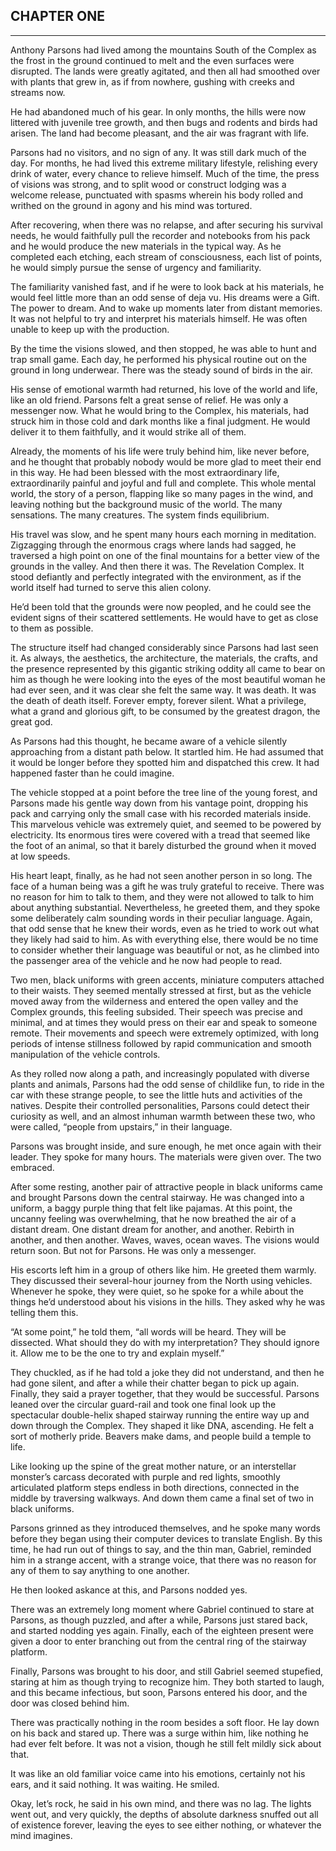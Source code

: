 ## CHAPTER ONE

---

Anthony Parsons had lived among the mountains South of the Complex as the frost in the ground continued to melt and the even surfaces were disrupted. The lands were greatly agitated, and then all had smoothed over with plants that grew in, as if from nowhere, gushing with creeks and streams now.

He had abandoned much of his gear. In only months, the hills were now littered with juvenile tree growth, and then bugs and rodents and birds had arisen. The land had become pleasant, and the air was fragrant with life.

Parsons had no visitors, and no sign of any. It was still dark much of the day. For months, he had lived this extreme military lifestyle, relishing every drink of water, every chance to relieve himself. Much of the time, the press of visions was strong, and to split wood or construct lodging was a welcome release, punctuated with spasms wherein his body rolled and writhed on the ground in agony and his mind was tortured.

After recovering, when there was no relapse, and after securing his survival needs, he would faithfully pull the recorder and notebooks from his pack and he would produce the new materials in the typical way. As he completed each etching, each stream of consciousness, each list of points, he would simply pursue the sense of urgency and familiarity.

The familiarity vanished fast, and if he were to look back at his materials, he would feel little more than an odd sense of deja vu. His dreams were a Gift. The power to dream. And to wake up moments later from distant memories. It was not helpful to try and interpret his materials himself. He was often unable to keep up with the production.

By the time the visions slowed, and then stopped, he was able to hunt and trap small game. Each day, he performed his physical routine out on the ground in long underwear. There was the steady sound of birds in the air.

His sense of emotional warmth had returned, his love of the world and life, like an old friend. Parsons felt a great sense of relief. He was only a messenger now. What he would bring to the Complex, his materials, had struck him in those cold and dark months like a final judgment. He would deliver it to them faithfully, and it would strike all of them.

Already, the moments of his life were truly behind him, like never before, and he thought that probably nobody would be more glad to meet their end in this way. He had been blessed with the most extraordinary life, extraordinarily painful and joyful and full and complete. This whole mental world, the story of a person, flapping like so many pages in the wind, and leaving nothing but the background music of the world. The many sensations. The many creatures. The system finds equilibrium.

His travel was slow, and he spent many hours each morning in meditation. Zigzagging through the enormous crags where lands had sagged, he traversed a high point on one of the final mountains for a better view of the grounds in the valley. And then there it was. The Revelation Complex. It stood defiantly and perfectly integrated with the environment, as if the world itself had turned to serve this alien colony.

He’d been told that the grounds were now peopled, and he could see the evident signs of their scattered settlements. He would have to get as close to them as possible.

The structure itself had changed considerably since Parsons had last seen it. As always, the aesthetics, the architecture, the materials, the crafts, and the presence represented by this gigantic striking oddity all came to bear on him as though he were looking into the eyes of the most beautiful woman he had ever seen, and it was clear she felt the same way. It was death. It was the death of death itself. Forever empty, forever silent. What a privilege, what a grand and glorious gift, to be consumed by the greatest dragon, the great god.

As Parsons had this thought, he became aware of a vehicle silently approaching from a distant path below. It startled him. He had assumed that it would be longer before they spotted him and dispatched this crew. It had happened faster than he could imagine.

The vehicle stopped at a point before the tree line of the young forest, and Parsons made his gentle way down from his vantage point, dropping his pack and carrying only the small case with his recorded materials inside. This marvelous vehicle was extremely quiet, and seemed to be powered by electricity. Its enormous tires were covered with a tread that seemed like the foot of an animal, so that it barely disturbed the ground when it moved at low speeds.

His heart leapt, finally, as he had not seen another person in so long. The face of a human being was a gift he was truly grateful to receive. There was no reason for him to talk to them, and they were not allowed to talk to him about anything substantial. Nevertheless, he greeted them, and they spoke some deliberately calm sounding words in their peculiar language. Again, that odd sense that he knew their words, even as he tried to work out what they likely had said to him. As with everything else, there would be no time to consider whether their language was beautiful or not, as he climbed into the passenger area of the vehicle and he now had people to read.

Two men, black uniforms with green accents, miniature computers attached to their waists. They seemed mentally stressed at first, but as the vehicle moved away from the wilderness and entered the open valley and the Complex grounds, this feeling subsided. Their speech was precise and minimal, and at times they would press on their ear and speak to someone remote. Their movements and speech were extremely optimized, with long periods of intense stillness followed by rapid communication and smooth manipulation of the vehicle controls.

As they rolled now along a path, and increasingly populated with diverse plants and animals, Parsons had the odd sense of childlike fun, to ride in the car with these strange people, to see the little huts and activities of the natives. Despite their controlled personalities, Parsons could detect their curiosity as well, and an almost inhuman warmth between these two, who were called, “people from upstairs,” in their language.

Parsons was brought inside, and sure enough, he met once again with their leader. They spoke for many hours. The materials were given over. The two embraced.

After some resting, another pair of attractive people in black uniforms came and brought Parsons down the central stairway. He was changed into a uniform, a baggy purple thing that felt like pajamas. At this point, the uncanny feeling was overwhelming, that he now breathed the air of a distant dream. One distant dream for another, and another. Rebirth in another, and then another. Waves, waves, ocean waves. The visions would return soon. But not for Parsons. He was only a messenger.

His escorts left him in a group of others like him. He greeted them warmly. They discussed their several-hour journey from the North using vehicles. Whenever he spoke, they were quiet, so he spoke for a while about the things he’d understood about his visions in the hills. They asked why he was telling them this.

“At some point,” he told them, “all words will be heard. They will be dissected. What should they do with my interpretation? They should ignore it. Allow me to be the one to try and explain myself.”

They chuckled, as if he had told a joke they did not understand, and then he had gone silent, and after a while their chatter began to pick up again. Finally, they said a prayer together, that they would be successful. Parsons leaned over the circular guard-rail and took one final look up the spectacular double-helix shaped stairway running the entire way up and down through the Complex. They shaped it like DNA, ascending. He felt a sort of motherly pride. Beavers make dams, and people build a temple to life.

Like looking up the spine of the great mother nature, or an interstellar monster’s carcass decorated with purple and red lights, smoothly articulated platform steps endless in both directions, connected in the middle by traversing walkways. And down them came a final set of two in black uniforms.

Parsons grinned as they introduced themselves, and he spoke many words before they began using their computer devices to translate English. By this time, he had run out of things to say, and the thin man, Gabriel, reminded him in a strange accent, with a strange voice, that there was no reason for any of them to say anything to one another.

He then looked askance at this, and Parsons nodded yes.

There was an extremely long moment where Gabriel continued to stare at Parsons, as though puzzled, and after a while, Parsons just stared back, and started nodding yes again. Finally, each of the eighteen present were given a door to enter branching out from the central ring of the stairway platform.

Finally, Parsons was brought to his door, and still Gabriel seemed stupefied, staring at him as though trying to recognize him. They both started to laugh, and this became infectious, but soon, Parsons entered his door, and the door was closed behind him.

There was practically nothing in the room besides a soft floor. He lay down on his back and stared up. There was a surge within him, like nothing he had ever felt before. It was not a vision, though he still felt mildly sick about that.

It was like an old familiar voice came into his emotions, certainly not his ears, and it said nothing. It was waiting. He smiled.

Okay, let’s rock, he said in his own mind, and there was no lag. The lights went out, and very quickly, the depths of absolute darkness snuffed out all of existence forever, leaving the eyes to see either nothing, or whatever the mind imagines. 